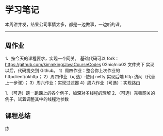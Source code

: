 # 学习笔记

本周讲并发，结果公司事情太多，都是一边做事，一边听的课。

---

## 周作业

1、按今天的课程要求，实现一个网关，
基础代码可以 fork：https://github.com/kimmking/JavaCourseCodes
02nio/nio02 文件夹下
实现以后，代码提交到 Github。
1）周四作业：整合你上次作业的 httpclient/okhttp；
2）周四作业（可选）:使用 netty 实现后端 http 访问（代替上一步骤）；
3）周六作业：实现过滤器
4）周六作业（可选）：实现路由

1、（可选）跑一跑课上的各个例子，加深对多线程的理解
2、（可选）完善网关的例子，试着调整其中的线程池参数

## 课程总结

练

